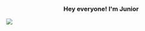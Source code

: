 <h3 align="center">
  Hey everyone! I'm Junior
</h3>
<img align="center" src="https://fcb-prod.s3.amazonaws.com/cklaf0jm700456ioigrbgigc0/attachments/ckwltf7yl09l0z2qr5vnd5mau-10011470fcbh-metaverse-header.jpg" />

<!--
**juniortaeza/juniortaeza** is a ✨ _special_ ✨ repository because its `README.md` (this file) appears on your GitHub profile.

Here are some ideas to get you started:

- 🔭 I’m currently working on ...
- 🌱 I’m currently learning ...
- 👯 I’m looking to collaborate on ...
- 🤔 I’m looking for help with ...
- 💬 Ask me about ...
- 📫 How to reach me: ...
- 😄 Pronouns: ...
- ⚡ Fun fact: ...
-->

